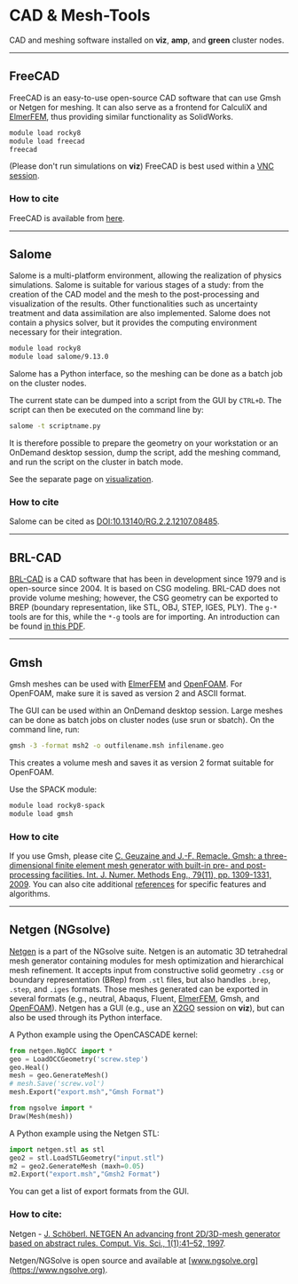 # CAD & Mesh-Tools

CAD and meshing software installed on **viz**, **amp**, and **green** cluster nodes.

---

## FreeCAD

FreeCAD is an easy-to-use open-source CAD software that can use Gmsh or Netgen for meshing. It can also serve as a frontend for CalculiX and [ElmerFEM](/software/elmerfem), thus providing similar functionality as SolidWorks.

```bash
module load rocky8
module load freecad
freecad
```

(Please don't run simulations on **viz**) FreeCAD is best used within a [VNC session](/visualization/vnc).

### How to cite

FreeCAD is available from [here](https://www.freecadweb.org).

---

## Salome

Salome is a multi-platform environment, allowing the realization of physics simulations. Salome is suitable for various stages of a study: from the creation of the CAD model and the mesh to the post-processing and visualization of the results. Other functionalities such as uncertainty treatment and data assimilation are also implemented. Salome does not contain a physics solver, but it provides the computing environment necessary for their integration.

```bash
module load rocky8
module load salome/9.13.0
```

Salome has a Python interface, so the meshing can be done as a batch job on the cluster nodes.

The current state can be dumped into a script from the GUI by `CTRL+D`. The script can then be executed on the command line by:

```bash
salome -t scriptname.py
```

It is therefore possible to prepare the geometry on your workstation or an OnDemand desktop session, dump the script, add the meshing command, and run the script on the cluster in batch mode.

See the separate page on [visualization](/visualization/visualization).

### How to cite

Salome can be cited as [DOI:10.13140/RG.2.2.12107.08485](https://www.researchgate.net/publication/318531878_SALOME_an_Open-Source_simulation_platform_integrating_ParaView?channel=doi&linkId=596f5f25458515d5ff64e0c6&showFulltext=true).

---

## BRL-CAD

[BRL-CAD](https://brlcad.org/) is a CAD software that has been in development since 1979 and is open-source since 2004. It is based on CSG modeling. BRL-CAD does not provide volume meshing; however, the CSG geometry can be exported to BREP (boundary representation, like STL, OBJ, STEP, IGES, PLY). The `g-*` tools are for this, while the `*-g` tools are for importing. An introduction can be found [in this PDF](https://brlcad.org/w/images/9/90/Intro_to_BRL-CAD.pdf).

---

## Gmsh

Gmsh meshes can be used with [ElmerFEM](/software/elmerfem) and [OpenFOAM](/software/openfoam). For OpenFOAM, make sure it is saved as version 2 and ASCII format.

The GUI can be used within an OnDemand desktop session. Large meshes can be done as batch jobs on cluster nodes (use srun or sbatch). On the command line, run:

```bash
gmsh -3 -format msh2 -o outfilename.msh infilename.geo
```

This creates a volume mesh and saves it as version 2 format suitable for OpenFOAM.

Use the SPACK module:

```bash
module load rocky8-spack
module load gmsh
```

### How to cite

If you use Gmsh, please cite [C. Geuzaine and J.-F. Remacle. Gmsh: a three-dimensional finite element mesh generator with built-in pre- and post-processing facilities. Int. J. Numer. Methods Eng., 79(11), pp. 1309-1331, 2009](https://gmsh.info/doc/preprints/gmsh_paper_preprint.pdf). You can also cite additional [references](https://gmsh.info/#References) for specific features and algorithms.

---

## Netgen (NGsolve)

[Netgen](https://ngsolve.org/) is a part of the NGsolve suite. Netgen is an automatic 3D tetrahedral mesh generator containing modules for mesh optimization and hierarchical mesh refinement. It accepts input from constructive solid geometry `.csg` or boundary representation (BRep) from `.stl` files, but also handles `.brep`, `.step`, and `.iges` formats. Those meshes generated can be exported in several formats (e.g., neutral, Abaqus, Fluent, [ElmerFEM](/software/elmerfem), Gmsh, and [OpenFOAM](/software/openfoam)). Netgen has a GUI (e.g., use an [X2GO](/visualization/x2go) session on **viz**), but can also be used through its Python interface.

A Python example using the OpenCASCADE kernel:

```python
from netgen.NgOCC import *
geo = LoadOCCGeometry('screw.step')
geo.Heal()
mesh = geo.GenerateMesh()
# mesh.Save('screw.vol')
mesh.Export("export.msh","Gmsh Format")

from ngsolve import *
Draw(Mesh(mesh))
```

A Python example using the Netgen STL:

```python
import netgen.stl as stl
geo2 = stl.LoadSTLGeometry("input.stl")
m2 = geo2.GenerateMesh (maxh=0.05)
m2.Export("export.msh","Gmsh2 Format")
```

You can get a list of export formats from the GUI.

### How to cite:

Netgen - [J. Schöberl. NETGEN An advancing front 2D/3D-mesh generator based on abstract rules. Comput. Vis. Sci., 1(1):41–52, 1997](https://link.springer.com/article/10.1007/s007910050004).

Netgen/NGSolve is open source and available at [www.ngsolve.org](https://www.ngsolve.org).
